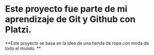 # Este proyecto fue parte de mi aprendizaje de Git y Github con Platzi.

**Este proyecto se basa en la idea de una tienda de ropa con moda de todo el mundo. **

